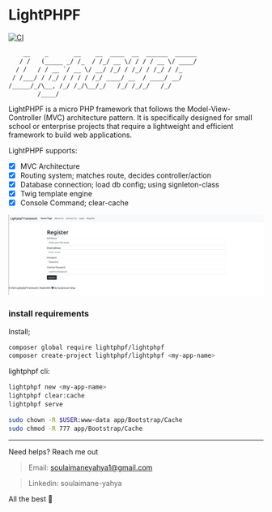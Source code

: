 # LightPHPF

[![CI](https://github.com/lightphpf/lightphpf/actions/workflows/ci.yaml/badge.svg)](https://github.com/lightphpf/lightphpf/actions/workflows/ci.yaml)

```
    __    _       __    __  ____  __  ______  ______
   / /   (_____ _/ /_  / /_/ __ \/ / / / __ \/ ____/
  / /   / / __ `/ __ \/ __/ /_/ / /_/ / /_/ / /_    
 / /___/ / /_/ / / / / /_/ ____/ __  / ____/ __/    
/_____/_/\__, /_/ /_/\__/_/   /_/ /_/_/   /_/       
        /____/                                      
```

LightPHPF is a micro PHP framework that follows the Model-View-Controller (MVC) architecture pattern.
It is specifically designed for small school or enterprise projects that require a lightweight and efficient framework to build web applications.

LightPHPF supports:

* [x] MVC Architecture
* [x] Routing system; matches route, decides controller/action
* [x] Database connection; load db config; using signleton-class
* [x] Twig template engine
* [x] Console Command; clear-cache

<img src="./public/assets/imgs/x.png" alt="project" />

### install requirements

Install;
```sh
composer global require lightphpf/lightphpf
composer create-project lightphpf/lightphpf <my-app-name>
```

lightphpf cli:
```sh
lightphpf new <my-app-name>
lightphpf clear:cache
lightphpf serve
```

```sh
sudo chown -R $USER:www-data app/Bootstrap/Cache
sudo chmod -R 777 app/Bootstrap/Cache
```

---

Need helps? Reach me out

> Email: soulaimaneyahya1@gmail.com

> Linkedin: soulaimane-yahya

All the best :beer:
